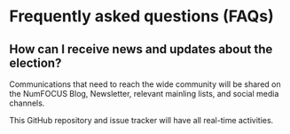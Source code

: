 # Frequently asked questions (FAQs)

## How can I receive news and updates about the election?

Communications that need to reach the wide community will be shared on the NumFOCUS Blog, Newsletter, relevant mainling lists, and social media channels.

This GitHub repository and issue tracker will have all real-time activities.

